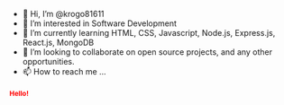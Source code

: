 - 👋 Hi, I’m @krogo81611
- 👀 I’m interested in Software Development 
- 🌱 I’m currently learning HTML, CSS, Javascript, Node.js, Express.js, React.js, MongoDB
- 💞️ I’m looking to collaborate on open source projects, and any other opportunities.
- 📫 How to reach me ...


<h1 style="color:red;font-size:12px;">Hello!</h1>
<!---
krogo81611/krogo81611 is a ✨ special ✨ repository because its `README.md` (this file) appears on your GitHub profile.
You can click the Preview link to take a look at your changes.
--->
